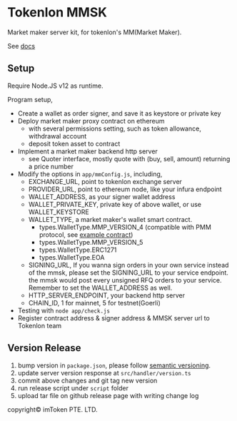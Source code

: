 # Tokenlon MMSK

Market maker server kit, for tokenlon's MM(Market Maker).

See [docs](https://docs.token.im/tokenlon-mmsk/)

## Setup

Require Node.JS v12 as runtime.

Program setup,
- Create a wallet as order signer, and save it as keystore or private key
- Deploy market maker proxy contract on ethereum
    - with several permissions setting, such as token allowance, withdrawal account
    - deposit token asset to contract
- Implement a market maker backend http server
    - see Quoter interface, mostly quote with (buy, sell, amount) returning a price number
- Modify the options in `app/mmConfig.js`, including,
    - EXCHANGE_URL, point to tokenlon exchange server
    - PROVIDER_URL, point to ethereum node, like your infura endpoint
    - WALLET_ADDRESS, as your signer wallet address
    - WALLET_PRIVATE_KEY, private key of above wallet, or use WALLET_KEYSTORE
    - WALLET_TYPE, a market maker's wallet smart contract.
        - types.WalletType.MMP_VERSION_4 (compatible with PMM protocol, see [example contract](https://gist.github.com/NIC619/a3db1a743175bf592f2db983f17680dd#file-mmpv4-sol-L1236))
        - types.WalletType.MMP_VERSION_5
        - types.WalletType.ERC1271
        - types.WalletType.EOA
    - SIGNING_URL, If you wanna sign orders in your own service instead of the mmsk,
   please set the SIGNING_URL to your service endpoint. the mmsk would post every unsigned RFQ orders to your service. Remember to set the WALLET_ADDRESS as well.
    - HTTP_SERVER_ENDPOINT, your backend http server
    - CHAIN_ID, 1 for mainnet, 5 for testnet(Goerli)
- Testing with `node app/check.js`
- Register contract address & signer address & MMSK server url to Tokenlon team

## Version Release

1. bump version in `package.json`, please follow [semantic versioning](https://semver.org/).
2. update server version response at `src/handler/version.ts`
3. commit above changes and git tag new version
4. run release script under `script` folder
5. upload tar file on github release page with writing change log

copyright© imToken PTE. LTD.
